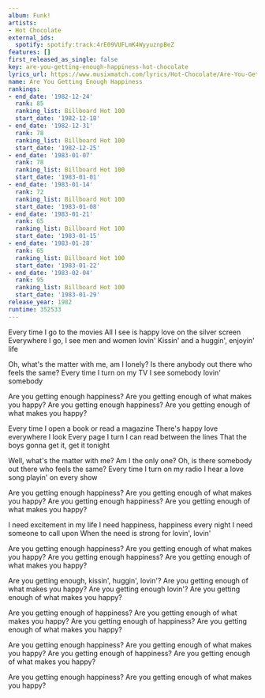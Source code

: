 ```yaml
---
album: Funk!
artists:
- Hot Chocolate
external_ids:
  spotify: spotify:track:4rE09VUFLmK4WyyuznpBeZ
features: []
first_released_as_single: false
key: are-you-getting-enough-happiness-hot-chocolate
lyrics_url: https://www.musixmatch.com/lyrics/Hot-Chocolate/Are-You-Getting-Enough-Happiness
name: Are You Getting Enough Happiness
rankings:
- end_date: '1982-12-24'
  rank: 85
  ranking_list: Billboard Hot 100
  start_date: '1982-12-18'
- end_date: '1982-12-31'
  rank: 78
  ranking_list: Billboard Hot 100
  start_date: '1982-12-25'
- end_date: '1983-01-07'
  rank: 78
  ranking_list: Billboard Hot 100
  start_date: '1983-01-01'
- end_date: '1983-01-14'
  rank: 72
  ranking_list: Billboard Hot 100
  start_date: '1983-01-08'
- end_date: '1983-01-21'
  rank: 65
  ranking_list: Billboard Hot 100
  start_date: '1983-01-15'
- end_date: '1983-01-28'
  rank: 65
  ranking_list: Billboard Hot 100
  start_date: '1983-01-22'
- end_date: '1983-02-04'
  rank: 95
  ranking_list: Billboard Hot 100
  start_date: '1983-01-29'
release_year: 1982
runtime: 352533
---
```

Every time I go to the movies
All I see is happy love on the silver screen
Everywhere I go, I see men and women lovin'
Kissin' and a huggin', enjoyin' life

Oh, what's the matter with me, am I lonely?
Is there anybody out there who feels the same?
Every time I turn on my TV
I see somebody lovin' somebody

Are you getting enough happiness?
Are you getting enough of what makes you happy?
Are you getting enough happiness?
Are you getting enough of what makes you happy?

Every time I open a book or read a magazine
There's happy love everywhere I look
Every page I turn I can read between the lines
That the boys gonna get it, get it tonight

Well, what's the matter with me? Am I the only one?
Oh, is there somebody out there who feels the same?
Every time I turn on my radio
I hear a love song playin' on every show

Are you getting enough happiness?
Are you getting enough of what makes you happy?
Are you getting enough happiness?
Are you getting enough of what makes you happy?

I need excitement in my life
I need happiness, happiness every night
I need someone to call upon
When the need is strong for lovin', lovin'

Are you getting enough happiness?
Are you getting enough of what makes you happy?
Are you getting enough happiness?
Are you getting enough of what makes you happy?

Are you getting enough, kissin', huggin', lovin'?
Are you getting enough of what makes you happy?
Are you getting enough lovin'?
Are you getting enough of what makes you happy?

Are you getting enough of happiness?
Are you getting enough of what makes you happy?
Are you getting enough of happiness?
Are you getting enough of what makes you happy?

Are you getting enough happiness?
Are you getting enough of what makes you happy?
Are you getting enough of happiness?
Are you getting enough of what makes you happy?

Are you getting enough happiness?
Are you getting enough of what makes you happy?
